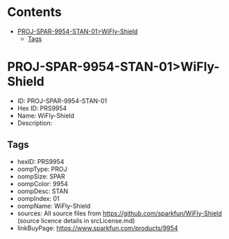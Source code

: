 



Contents
========

* [PROJ-SPAR-9954-STAN-01>WiFly-Shield](#proj-spar-9954-stan-01wifly-shield)
	* [Tags](#tags)

# PROJ-SPAR-9954-STAN-01>WiFly-Shield

- ID: PROJ-SPAR-9954-STAN-01
- Hex ID: PRS9954
- Name: WiFly-Shield
- Description: 

## Tags

- hexID: PRS9954
- oompType: PROJ
- oompSize: SPAR
- oompColor: 9954
- oompDesc: STAN
- oompIndex: 01
- oompName: WiFly-Shield
- sources: All source files from https://github.com/sparkfun/WiFly-Shield (source licence details in srcLicense.md)
- linkBuyPage: https://www.sparkfun.com/products/9954

